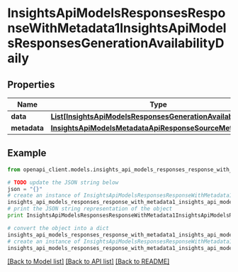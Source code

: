 # InsightsApiModelsResponsesResponseWithMetadata1InsightsApiModelsResponsesGenerationAvailabilityDaily


## Properties
Name | Type | Description | Notes
------------ | ------------- | ------------- | -------------
**data** | [**List[InsightsApiModelsResponsesGenerationAvailabilityDaily]**](InsightsApiModelsResponsesGenerationAvailabilityDaily.md) |  | [optional] 
**metadata** | [**InsightsApiModelsMetadataApiResponseSourceMetadata**](InsightsApiModelsMetadataApiResponseSourceMetadata.md) |  | [optional] 

## Example

```python
from openapi_client.models.insights_api_models_responses_response_with_metadata1_insights_api_models_responses_generation_availability_daily import InsightsApiModelsResponsesResponseWithMetadata1InsightsApiModelsResponsesGenerationAvailabilityDaily

# TODO update the JSON string below
json = "{}"
# create an instance of InsightsApiModelsResponsesResponseWithMetadata1InsightsApiModelsResponsesGenerationAvailabilityDaily from a JSON string
insights_api_models_responses_response_with_metadata1_insights_api_models_responses_generation_availability_daily_instance = InsightsApiModelsResponsesResponseWithMetadata1InsightsApiModelsResponsesGenerationAvailabilityDaily.from_json(json)
# print the JSON string representation of the object
print InsightsApiModelsResponsesResponseWithMetadata1InsightsApiModelsResponsesGenerationAvailabilityDaily.to_json()

# convert the object into a dict
insights_api_models_responses_response_with_metadata1_insights_api_models_responses_generation_availability_daily_dict = insights_api_models_responses_response_with_metadata1_insights_api_models_responses_generation_availability_daily_instance.to_dict()
# create an instance of InsightsApiModelsResponsesResponseWithMetadata1InsightsApiModelsResponsesGenerationAvailabilityDaily from a dict
insights_api_models_responses_response_with_metadata1_insights_api_models_responses_generation_availability_daily_form_dict = insights_api_models_responses_response_with_metadata1_insights_api_models_responses_generation_availability_daily.from_dict(insights_api_models_responses_response_with_metadata1_insights_api_models_responses_generation_availability_daily_dict)
```
[[Back to Model list]](../README.md#documentation-for-models) [[Back to API list]](../README.md#documentation-for-api-endpoints) [[Back to README]](../README.md)


